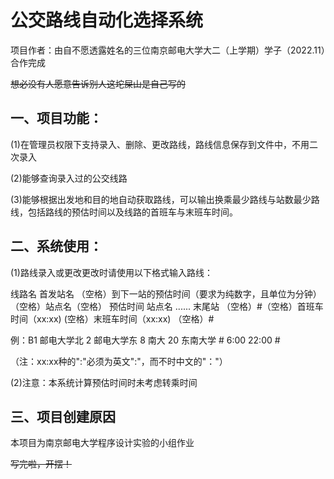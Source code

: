 # 公交路线自动化选择系统

项目作者：由自不愿透露姓名的三位南京邮电大学大二（上学期）学子（2022.11）合作完成

~~想必没有人愿意告诉别人这坨屎山是自己写的~~

## 一、项目功能：

(1)在管理员权限下支持录入、删除、更改路线，路线信息保存到文件中，不用二次录入

(2)能够查询录入过的公交线路

(3)能够根据出发地和目的地自动获取路线，可以输出换乘最少路线与站数最少路线，包括路线的预估时间以及线路的首班车与末班车时间。

## 二、系统使用：

(1)路线录入或更改更改时请使用以下格式输入路线：

线路名 首发站名 （空格）到下一站的预估时间（要求为纯数字，且单位为分钟）（空格）站点名（空格） 预估时间 站点名 ...... 末尾站 （空格）#（空格）首班车时间（xx:xx) (空格）末班车时间（xx:xx) （空格）#

例：B1 邮电大学北 2 邮电大学东 8 南大 20 东南大学 # 6:00 22:00 #

（注：xx:xx种的":"必须为英文":"，而不时中文的"："）

(2)注意：本系统计算预估时间时未考虑转乘时间

## 三、项目创建原因

本项目为南京邮电大学程序设计实验的小组作业

~~写完啦，开摆！~~

